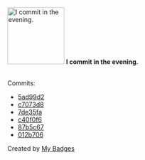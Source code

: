 <img src="https://my-badges.github.io/my-badges/evening-commits.png" alt="I commit in the evening." title="I commit in the evening." width="128">
<strong>I commit in the evening.</strong>
<br><br>

Commits:

- <a href="https://github.com/ksysoev/make-it-public/commit/5ad99d27871a646097d75a782bcfb62a9e2a79cf">5ad99d2</a>
- <a href="https://github.com/ksysoev/make-it-public/commit/c7073d8dafcd4ade18ad845979c0df7546907505">c7073d8</a>
- <a href="https://github.com/ksysoev/make-it-public/commit/7de35fa65add06b020026945fdb0c8d317b27cf5">7de35fa</a>
- <a href="https://github.com/ksysoev/make-it-public/commit/c40f0f6dc4860bc60e78aa0c99ed9ecf51f03d1e">c40f0f6</a>
- <a href="https://github.com/ksysoev/make-it-public/commit/87b5c67d94a4aae9058f5f17c8b558741abe5b9b">87b5c67</a>
- <a href="https://github.com/ksysoev/make-it-public/commit/012b706b990fe28f2d9d4b9b8f2c0e6b4d413ee9">012b706</a>


Created by <a href="https://github.com/my-badges/my-badges">My Badges</a>